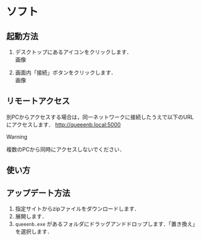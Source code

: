 # ソフト
## 起動方法
1. デスクトップにあるアイコンをクリックします．  
画像

2. 画面内「接続」ボタンをクリックします．  
画像

## リモートアクセス
別PCからアクセスする場合は，同一ネットワークに接続したうえで以下のURLにアクセスします．
http://queeenb.local:5000

> [!WARNING]
> 複数のPCから同時にアクセスしないでください．

## 使い方
<!-- TODO:  -->


## アップデート方法
1. 指定サイトからzipファイルをダウンロードします．
2. 展開します．
3. `queeenb.exe` があるフォルダにドラッグアンドドロップします．「置き換え」を選択します．

